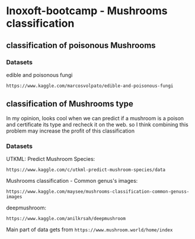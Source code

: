 # Inoxoft-bootcamp - Mushrooms classification

##
## classification of poisonous Mushrooms 
### Datasets 

edible and poisonous fungi
```
https://www.kaggle.com/marcosvolpato/edible-and-poisonous-fungi
```

## classification of Mushrooms type
In my opinion, looks cool when we can predict if a mushroom is a poison and certificate its type and recheck it on the web. so I think combining this problem may increase the profit of this classification

### Datasets 

UTKML: Predict Mushroom Species:
```
https://www.kaggle.com/c/utkml-predict-mushroom-species/data
```
Mushrooms classification - Common genus's images:
```
https://www.kaggle.com/maysee/mushrooms-classification-common-genuss-images
```
deepmushroom:
```
https://www.kaggle.com/anilkrsah/deepmushroom
```
Main part of data gets from  ```https://www.mushroom.world/home/index ```

